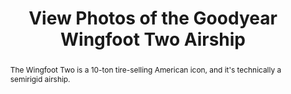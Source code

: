 ---
category: news
title: View Photos of the Goodyear Wingfoot Two Airship
abstract: The Wingfoot Two is a 10-ton tire-selling American icon, and it's technically a semirigid airship.
publishedDateTime: 2019-03-12T15:46:48Z
sourceUrl: None
type: slideshow

provider:
  name: Car and Driver
  id: V_BBieniE_global
tags:
  - Autos

images: 
  - url: assets/images/2019/3/View-Photos-of-the-Goodyear-Wingfoot-Two-Airship-1.jpg
    width: 1200
    height: 733
    quality: 79
    title: It is, however, 2957 inches of iconic automotive culture, and its 12-ribbed carbon-fiber-and-aluminum skeleton means it's technically a semirigid airship; blimps are, in contrast, giant balloons.
    attribution: 
    focalRegion:
      x1: 540
      x2: 540
      y1: 360
      y2: 360

---